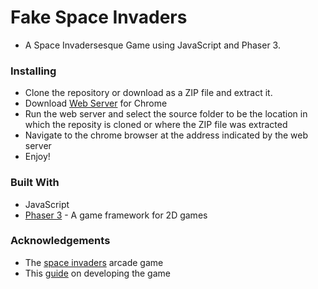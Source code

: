 # Fake Space Invaders
* A Space Invadersesque Game using JavaScript and Phaser 3.

### Installing 
* Clone the repository or download as a ZIP file and extract it.
* Download [Web Server](https://chrome.google.com/webstore/detail/web-server-for-chrome/ofhbbkphhbklhfoeikjpcbhemlocgigb?hl=en) for Chrome
* Run the web server and select the source folder to be the location in which the reposity is cloned or where the ZIP file was extracted
* Navigate to the chrome browser at the address indicated by the web server
* Enjoy!

### Built With
* JavaScript
* [Phaser 3](https://phaser.io/phaser3) - A game framework for 2D games

### Acknowledgements
* The [space invaders](https://en.wikipedia.org/wiki/Space_Invaders) arcade game
* This [guide](https://yorkcs.com/product/build-arcade-games-with-phaser-3-saucer-invaders/) on developing the game
